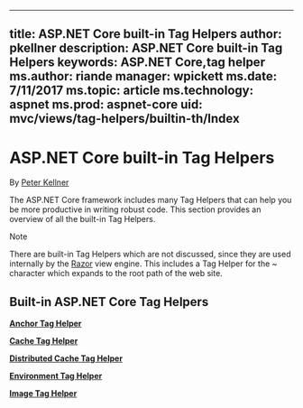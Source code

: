 
---
title: ASP.NET Core built-in Tag Helpers
author: pkellner
description: ASP.NET Core built-in Tag Helpers
keywords: ASP.NET Core,tag helper
ms.author: riande
manager: wpickett
ms.date: 7/11/2017
ms.topic: article
ms.technology: aspnet
ms.prod: aspnet-core
uid: mvc/views/tag-helpers/builtin-th/Index
---

# ASP.NET Core built-in Tag Helpers

By [Peter Kellner](http://peterkellner.net) 

The ASP.NET Core framework includes many Tag Helpers that can help you be more productive in writing robust code. This section provides an overview of all the built-in Tag Helpers.

> [!NOTE]
> There are built-in Tag Helpers which are not discussed, since they are used internally by the [Razor](xref:mvc/views/razor) view engine. This includes a Tag Helper for the ~ character which expands to the root path of the web site.

## Built-in ASP.NET Core Tag Helpers

**[Anchor Tag Helper](xref:mvc/views/tag-helpers/builtin-th/AnchorTagHelper)**

**[Cache Tag Helper](xref:mvc/views/tag-helpers/builtin-th/CacheTagHelper)**

**[Distributed Cache Tag Helper](xref:mvc/views/tag-helpers/builtin-th/DistributedCacheTagHelper)**

**[Environment Tag Helper](xref:mvc/views/tag-helpers/builtin-th/EnvironmentTagHelper)**

[comment]: **[FormActionTagHelper](xref:mvc/views/tag-helpers/builtin-th/FormActionTagHelper)**

[comment]: **[FormTagTagHelper](xref:mvc/views/tag-helpers/builtin-th/FormTagHelper)**

**[Image Tag Helper](xref:mvc/views/tag-helpers/builtin-th/ImageTagHelper)**

[comment]: **[InputTagHelper](xref:mvc/views/tag-helpers/builtin-th/InputTagHelper)**

[comment]: **[LabelTagHelper](xref:mvc/views/tag-helpers/builtin-th/LabelTagHelper)**

[comment]: **[LinkTagHelper](xref:mvc/views/tag-helpers/builtin-th/LinkTagHelper)**

[comment]: **[OptionTagHelper](xref:mvc/views/tag-helpers/builtin-th/OptionTagHelper)**

[comment]: **[ScriptTagHelper](xref:mvc/views/tag-helpers/builtin-th/ScriptTagTagHelper)**

[comment]: **[SelectTagHelper](xref:mvc/views/tag-helpers/builtin-th/SelectTagTagHelper)**

[comment]: **[TextAreaTagHelper](xref:mvc/views/tag-helpers/builtin-th/TextAreaTagHelper)**

[comment]: **[ValidationMessageTagHelper](xref:mvc/views/tag-helpers/builtin-th/ValidationMessageTagHelper)**

[comment]: **[ValidationSummaryTagHelper](xref:mvc/views/tag-helpers/builtin-th/ValidationSummaryTagHelper)**  
  
  
<!--

## Additional Resources

REQUIRED These must be xref links, not relative, that is ../../
* [Client-Side Development](../../../client-side/index.md)

* [Tag Helpers](xref:mvc/views/tag-helpers/intro)
-->
